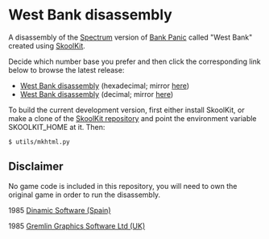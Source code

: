 West Bank disassembly
=====================

A disassembly of the [Spectrum](https://en.wikipedia.org/wiki/ZX_Spectrum) version of
[Bank Panic](https://en.wikipedia.org/wiki/Bank_Panic) called "West Bank"
created using [SkoolKit](https://skoolkit.ca).

Decide which number base you prefer and then click the corresponding link below
to browse the latest release:

* [West Bank disassembly](https://pobtastic.github.io/westbank/) (hexadecimal; mirror [here](https://skoolkit.arcadegeek.co.uk/westbank/))
* [West Bank disassembly](https://pobtastic.github.io/westbank/dec/) (decimal; mirror [here](https://skoolkit.arcadegeek.co.uk/westbank/dec/))

To build the current development version, first either install SkoolKit, or
make a clone of the [SkoolKit repository](https://github.com/skoolkid/skoolkit)
and point the environment variable SKOOLKIT_HOME at it. Then:

    $ utils/mkhtml.py

Disclaimer
----------

No game code is included in this repository, you will need to own the original game in order to run the disassembly.

1985 [Dinamic Software (Spain)](https://en.wikipedia.org/wiki/Dinamic_Software)

1985 [Gremlin Graphics Software Ltd (UK)](https://en.wikipedia.org/wiki/Gremlin_Interactive)
